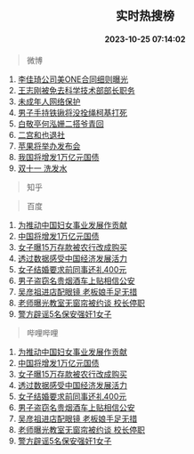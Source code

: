 <div align="center"><h2>实时热搜榜</h2><h4>2023-10-25 07:14:02</h4></div>

> 微博  

1. [李佳琦公司美ONE合同细则曝光](https://s.weibo.com/weibo?q=%23%E6%9D%8E%E4%BD%B3%E7%90%A6%E5%85%AC%E5%8F%B8%E7%BE%8EONE%E5%90%88%E5%90%8C%E7%BB%86%E5%88%99%E6%9B%9D%E5%85%89%23&t=31&band_rank=1&Refer=top)<br />
2. [王志刚被免去科学技术部部长职务](https://s.weibo.com/weibo?q=%23%E7%8E%8B%E5%BF%97%E5%88%9A%E8%A2%AB%E5%85%8D%E5%8E%BB%E7%A7%91%E5%AD%A6%E6%8A%80%E6%9C%AF%E9%83%A8%E9%83%A8%E9%95%BF%E8%81%8C%E5%8A%A1%23&t=31&band_rank=2&Refer=top)<br />
3. [未成年人网络保护](https://s.weibo.com/weibo?q=%23%E6%9C%AA%E6%88%90%E5%B9%B4%E4%BA%BA%E7%BD%91%E7%BB%9C%E4%BF%9D%E6%8A%A4%23&t=31&band_rank=3&Refer=top)<br />
4. [男子手持铁锹将没拴绳柯基打死](https://s.weibo.com/weibo?q=%23%E7%94%B7%E5%AD%90%E6%89%8B%E6%8C%81%E9%93%81%E9%94%B9%E5%B0%86%E6%B2%A1%E6%8B%B4%E7%BB%B3%E6%9F%AF%E5%9F%BA%E6%89%93%E6%AD%BB%23&t=31&band_rank=4&Refer=top)<br />
5. [白敬亭何泓姗二搭爷青回](https://s.weibo.com/weibo?q=%23%E7%99%BD%E6%95%AC%E4%BA%AD%E4%BD%95%E6%B3%93%E5%A7%97%E4%BA%8C%E6%90%AD%E7%88%B7%E9%9D%92%E5%9B%9E%23&t=31&band_rank=5&Refer=top)<br />
6. [二宫和也退社](https://s.weibo.com/weibo?q=%23%E4%BA%8C%E5%AE%AB%E5%92%8C%E4%B9%9F%E9%80%80%E7%A4%BE%23&t=31&band_rank=6&Refer=top)<br />
7. [苹果将举办发布会](https://s.weibo.com/weibo?q=%E8%8B%B9%E6%9E%9C%E5%B0%86%E4%B8%BE%E5%8A%9E%E5%8F%91%E5%B8%83%E4%BC%9A&t=31&band_rank=7&Refer=top)<br />
8. [我国将增发1万亿元国债](https://s.weibo.com/weibo?q=%23%E6%88%91%E5%9B%BD%E5%B0%86%E5%A2%9E%E5%8F%911%E4%B8%87%E4%BA%BF%E5%85%83%E5%9B%BD%E5%80%BA%23&t=31&band_rank=8&Refer=top)<br />
9. [双十一 洗发水](https://s.weibo.com/weibo?q=%E5%8F%8C%E5%8D%81%E4%B8%80%20%E6%B4%97%E5%8F%91%E6%B0%B4&t=31&band_rank=9&Refer=top)<br />

> 知乎  


> 百度  

1. [为推动中国妇女事业发展作贡献](https://www.baidu.com/s?wd=%E4%B8%BA%E6%8E%A8%E5%8A%A8%E4%B8%AD%E5%9B%BD%E5%A6%87%E5%A5%B3%E4%BA%8B%E4%B8%9A%E5%8F%91%E5%B1%95%E4%BD%9C%E8%B4%A1%E7%8C%AE&sa=fyb_news&rsv_dl=fyb_news)<br />
2. [中国将增发1万亿元国债](https://www.baidu.com/s?wd=%E4%B8%AD%E5%9B%BD%E5%B0%86%E5%A2%9E%E5%8F%911%E4%B8%87%E4%BA%BF%E5%85%83%E5%9B%BD%E5%80%BA&sa=fyb_news&rsv_dl=fyb_news)<br />
3. [女子曝15万存款被农行改成购买](https://www.baidu.com/s?wd=%E5%A5%B3%E5%AD%90%E6%9B%9D15%E4%B8%87%E5%AD%98%E6%AC%BE%E8%A2%AB%E5%86%9C%E8%A1%8C%E6%94%B9%E6%88%90%E8%B4%AD%E4%B9%B0&sa=fyb_news&rsv_dl=fyb_news)<br />
4. [透过数据感受中国经济发展活力](https://www.baidu.com/s?wd=%E9%80%8F%E8%BF%87%E6%95%B0%E6%8D%AE%E6%84%9F%E5%8F%97%E4%B8%AD%E5%9B%BD%E7%BB%8F%E6%B5%8E%E5%8F%91%E5%B1%95%E6%B4%BB%E5%8A%9B&sa=fyb_news&rsv_dl=fyb_news)<br />
5. [女子结婚要求前同事还礼400元](https://www.baidu.com/s?wd=%E5%A5%B3%E5%AD%90%E7%BB%93%E5%A9%9A%E8%A6%81%E6%B1%82%E5%89%8D%E5%90%8C%E4%BA%8B%E8%BF%98%E7%A4%BC400%E5%85%83&sa=fyb_news&rsv_dl=fyb_news)<br />
6. [男子盗窃名贵烟酒车上贴相信公安](https://www.baidu.com/s?wd=%E7%94%B7%E5%AD%90%E7%9B%97%E7%AA%83%E5%90%8D%E8%B4%B5%E7%83%9F%E9%85%92%E8%BD%A6%E4%B8%8A%E8%B4%B4%E7%9B%B8%E4%BF%A1%E5%85%AC%E5%AE%89&sa=fyb_news&rsv_dl=fyb_news)<br />
7. [吴彦祖进店配眼镜 老板娘手足无措](https://www.baidu.com/s?wd=%E5%90%B4%E5%BD%A6%E7%A5%96%E8%BF%9B%E5%BA%97%E9%85%8D%E7%9C%BC%E9%95%9C+%E8%80%81%E6%9D%BF%E5%A8%98%E6%89%8B%E8%B6%B3%E6%97%A0%E6%8E%AA&sa=fyb_news&rsv_dl=fyb_news)<br />
8. [老师曝光教室无窗帘被约谈 校长停职](https://www.baidu.com/s?wd=%E8%80%81%E5%B8%88%E6%9B%9D%E5%85%89%E6%95%99%E5%AE%A4%E6%97%A0%E7%AA%97%E5%B8%98%E8%A2%AB%E7%BA%A6%E8%B0%88+%E6%A0%A1%E9%95%BF%E5%81%9C%E8%81%8C&sa=fyb_news&rsv_dl=fyb_news)<br />
9. [警方辟谣5名保安强奸1女子](https://www.baidu.com/s?wd=%E8%AD%A6%E6%96%B9%E8%BE%9F%E8%B0%A35%E5%90%8D%E4%BF%9D%E5%AE%89%E5%BC%BA%E5%A5%B81%E5%A5%B3%E5%AD%90&sa=fyb_news&rsv_dl=fyb_news)<br />

> 哔哩哔哩  

1. [为推动中国妇女事业发展作贡献](https://www.baidu.com/s?wd=%E4%B8%BA%E6%8E%A8%E5%8A%A8%E4%B8%AD%E5%9B%BD%E5%A6%87%E5%A5%B3%E4%BA%8B%E4%B8%9A%E5%8F%91%E5%B1%95%E4%BD%9C%E8%B4%A1%E7%8C%AE&sa=fyb_news&rsv_dl=fyb_news)<br />
2. [中国将增发1万亿元国债](https://www.baidu.com/s?wd=%E4%B8%AD%E5%9B%BD%E5%B0%86%E5%A2%9E%E5%8F%911%E4%B8%87%E4%BA%BF%E5%85%83%E5%9B%BD%E5%80%BA&sa=fyb_news&rsv_dl=fyb_news)<br />
3. [女子曝15万存款被农行改成购买](https://www.baidu.com/s?wd=%E5%A5%B3%E5%AD%90%E6%9B%9D15%E4%B8%87%E5%AD%98%E6%AC%BE%E8%A2%AB%E5%86%9C%E8%A1%8C%E6%94%B9%E6%88%90%E8%B4%AD%E4%B9%B0&sa=fyb_news&rsv_dl=fyb_news)<br />
4. [透过数据感受中国经济发展活力](https://www.baidu.com/s?wd=%E9%80%8F%E8%BF%87%E6%95%B0%E6%8D%AE%E6%84%9F%E5%8F%97%E4%B8%AD%E5%9B%BD%E7%BB%8F%E6%B5%8E%E5%8F%91%E5%B1%95%E6%B4%BB%E5%8A%9B&sa=fyb_news&rsv_dl=fyb_news)<br />
5. [女子结婚要求前同事还礼400元](https://www.baidu.com/s?wd=%E5%A5%B3%E5%AD%90%E7%BB%93%E5%A9%9A%E8%A6%81%E6%B1%82%E5%89%8D%E5%90%8C%E4%BA%8B%E8%BF%98%E7%A4%BC400%E5%85%83&sa=fyb_news&rsv_dl=fyb_news)<br />
6. [男子盗窃名贵烟酒车上贴相信公安](https://www.baidu.com/s?wd=%E7%94%B7%E5%AD%90%E7%9B%97%E7%AA%83%E5%90%8D%E8%B4%B5%E7%83%9F%E9%85%92%E8%BD%A6%E4%B8%8A%E8%B4%B4%E7%9B%B8%E4%BF%A1%E5%85%AC%E5%AE%89&sa=fyb_news&rsv_dl=fyb_news)<br />
7. [吴彦祖进店配眼镜 老板娘手足无措](https://www.baidu.com/s?wd=%E5%90%B4%E5%BD%A6%E7%A5%96%E8%BF%9B%E5%BA%97%E9%85%8D%E7%9C%BC%E9%95%9C+%E8%80%81%E6%9D%BF%E5%A8%98%E6%89%8B%E8%B6%B3%E6%97%A0%E6%8E%AA&sa=fyb_news&rsv_dl=fyb_news)<br />
8. [老师曝光教室无窗帘被约谈 校长停职](https://www.baidu.com/s?wd=%E8%80%81%E5%B8%88%E6%9B%9D%E5%85%89%E6%95%99%E5%AE%A4%E6%97%A0%E7%AA%97%E5%B8%98%E8%A2%AB%E7%BA%A6%E8%B0%88+%E6%A0%A1%E9%95%BF%E5%81%9C%E8%81%8C&sa=fyb_news&rsv_dl=fyb_news)<br />
9. [警方辟谣5名保安强奸1女子](https://www.baidu.com/s?wd=%E8%AD%A6%E6%96%B9%E8%BE%9F%E8%B0%A35%E5%90%8D%E4%BF%9D%E5%AE%89%E5%BC%BA%E5%A5%B81%E5%A5%B3%E5%AD%90&sa=fyb_news&rsv_dl=fyb_news)<br />
